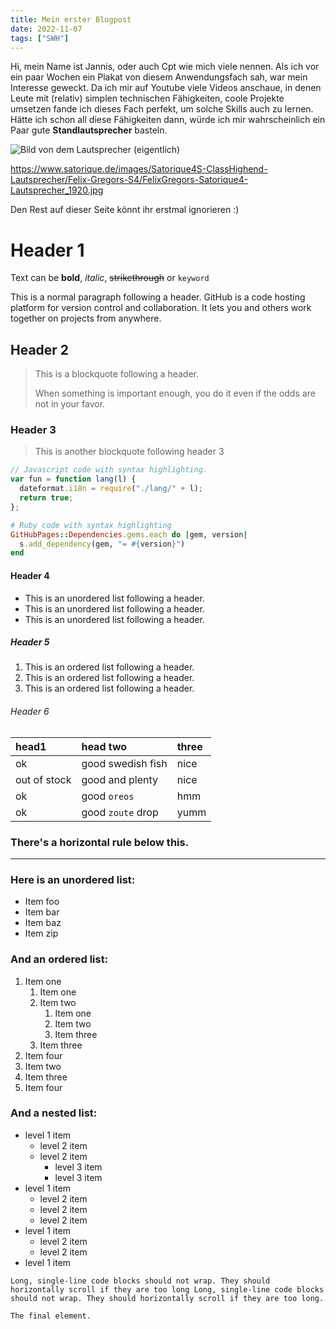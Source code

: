 ```yaml
---
title: Mein erster Blogpost
date: 2022-11-07
tags: ["SWH"]
---
```


Hi, mein Name ist Jannis, oder auch Cpt wie mich viele nennen.
Als ich vor ein paar Wochen ein Plakat von diesem Anwendungsfach sah, war mein Interesse geweckt.
Da ich mir auf Youtube viele Videos anschaue, in denen Leute mit (relativ) simplen technischen Fähigkeiten, coole Projekte 
umsetzen fande ich dieses Fach perfekt, um solche Skills auch zu lernen.
Hätte ich schon all diese Fähigkeiten dann, würde ich mir wahrscheinlich ein Paar gute **Standlautsprecher** basteln.    

![Bild von dem Lautsprecher (eigentlich)](/static/assets/pictures/img_stand)

https://www.satorique.de/images/Satorique4S-ClassHighend-Lautsprecher/Felix-Gregors-S4/FelixGregors-Satorique4-Lautsprecher_1920.jpg

Den Rest auf dieser Seite könnt ihr erstmal ignorieren :)








# Header 1

Text can be **bold**, _italic_, ~~strikethrough~~ or `keyword`

This is a normal paragraph following a header. GitHub is a code hosting platform for version control and collaboration. It lets you and others work together on projects from anywhere.

## Header 2

> This is a blockquote following a header.
>
> When something is important enough, you do it even if the odds are not in your favor.

### Header 3

> This is another blockquote following header 3

```js
// Javascript code with syntax highlighting.
var fun = function lang(l) {
  dateformat.i18n = require("./lang/" + l);
  return true;
};
```

```ruby
# Ruby code with syntax highlighting
GitHubPages::Dependencies.gems.each do |gem, version|
  s.add_dependency(gem, "= #{version}")
end
```

#### Header 4

- This is an unordered list following a header.
- This is an unordered list following a header.
- This is an unordered list following a header.

##### Header 5

1.  This is an ordered list following a header.
2.  This is an ordered list following a header.
3.  This is an ordered list following a header.

###### Header 6

| head1        | head two          | three |
| :----------- | :---------------- | :---- |
| ok           | good swedish fish | nice  |
| out of stock | good and plenty   | nice  |
| ok           | good `oreos`      | hmm   |
| ok           | good `zoute` drop | yumm  |

### There's a horizontal rule below this.

---

### Here is an unordered list:

- Item foo
- Item bar
- Item baz
- Item zip

### And an ordered list:

1.  Item one
    1.  Item one
    1.  Item two
        1.  Item one
        1.  Item two
        1.  Item three
    1.  Item three
1.  Item four
1.  Item two
1.  Item three
1.  Item four

### And a nested list:

- level 1 item
  - level 2 item
  - level 2 item
    - level 3 item
    - level 3 item
- level 1 item
  - level 2 item
  - level 2 item
  - level 2 item
- level 1 item
  - level 2 item
  - level 2 item
- level 1 item

```
Long, single-line code blocks should not wrap. They should horizontally scroll if they are too long Long, single-line code blocks should not wrap. They should horizontally scroll if they are too long.
```

```
The final element.
```
